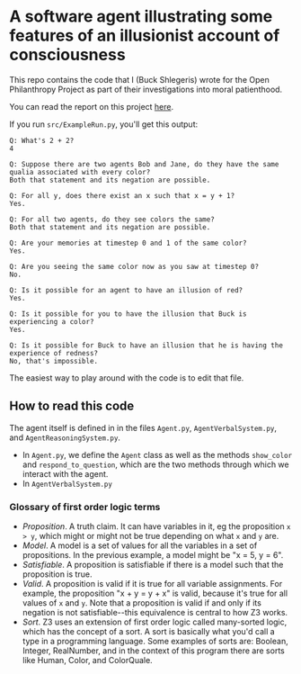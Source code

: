 # A software agent illustrating some features of an illusionist account of consciousness

This repo contains the code that I (Buck Shlegeris) wrote for the Open Philanthropy Project as part of their investigations into moral patienthood.

You can read the report on this project [here](https://www.openphilanthropy.org/software-agent-illustrating-some-features-illusionist-account-consciousness).

If you run `src/ExampleRun.py`, you'll get this output:

    Q: What's 2 + 2?
    4

    Q: Suppose there are two agents Bob and Jane, do they have the same qualia associated with every color?
    Both that statement and its negation are possible.

    Q: For all y, does there exist an x such that x = y + 1?
    Yes.

    Q: For all two agents, do they see colors the same?
    Both that statement and its negation are possible.

    Q: Are your memories at timestep 0 and 1 of the same color?
    Yes.

    Q: Are you seeing the same color now as you saw at timestep 0?
    No.

    Q: Is it possible for an agent to have an illusion of red?
    Yes.

    Q: Is it possible for you to have the illusion that Buck is experiencing a color?
    Yes.

    Q: Is it possible for Buck to have an illusion that he is having the experience of redness?
    No, that's impossible.

The easiest way to play around with the code is to edit that file.

## How to read this code

The agent itself is defined in in the files `Agent.py`, `AgentVerbalSystem.py`, and `AgentReasoningSystem.py`.

- In `Agent.py`, we define the `Agent` class as well as the methods `show_color` and `respond_to_question`, which are the two methods through which we interact with the agent.
- In `AgentVerbalSystem.py`

### Glossary of first order logic terms

- *Proposition*. A truth claim. It can have variables in it, eg the proposition `x > y`, which might or might not be true depending on what `x` and `y` are.
- *Model*. A model is a set of values for all the variables in a set of propositions. In the previous example, a model might be "x = 5, y = 6".
- *Satisfiable*. A proposition is satisfiable if there is a model such that the proposition is true.
- *Valid*. A proposition is valid if it is true for all variable assignments. For example, the proposition "x + y = y + x" is valid, because it's true for all values of `x` and `y`. Note that a proposition is valid if and only if its negation is not satisfiable--this equivalence is central to how Z3 works.
- *Sort*. Z3 uses an extension of first order logic called many-sorted logic, which has the concept of a sort. A sort is basically what you'd call a type in a programming language. Some examples of sorts are: Boolean, Integer, RealNumber, and in the context of this program there are sorts like Human, Color, and ColorQuale.
